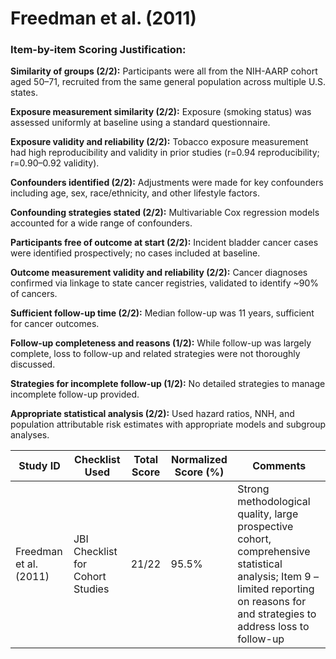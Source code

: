 # Freedman et al. (2011)

### Item-by-item Scoring Justification:

**Similarity of groups (2/2):** Participants were all from the NIH-AARP cohort aged 50–71, recruited from the same general population across multiple U.S. states.

**Exposure measurement similarity (2/2):** Exposure (smoking status) was assessed uniformly at baseline using a standard questionnaire.

**Exposure validity and reliability (2/2):** Tobacco exposure measurement had high reproducibility and validity in prior studies (r=0.94 reproducibility; r=0.90–0.92 validity).

**Confounders identified (2/2):** Adjustments were made for key confounders including age, sex, race/ethnicity, and other lifestyle factors.

**Confounding strategies stated (2/2):** Multivariable Cox regression models accounted for a wide range of confounders.

**Participants free of outcome at start (2/2):** Incident bladder cancer cases were identified prospectively; no cases included at baseline.

**Outcome measurement validity and reliability (2/2):** Cancer diagnoses confirmed via linkage to state cancer registries, validated to identify ~90% of cancers.

**Sufficient follow-up time (2/2):** Median follow-up was 11 years, sufficient for cancer outcomes.

**Follow-up completeness and reasons (1/2):** While follow-up was largely complete, loss to follow-up and related strategies were not thoroughly discussed.

**Strategies for incomplete follow-up (1/2):** No detailed strategies to manage incomplete follow-up provided.

**Appropriate statistical analysis (2/2):** Used hazard ratios, NNH, and population attributable risk estimates with appropriate models and subgroup analyses.

| Study ID | Checklist Used | Total Score | Normalized Score (%) | Comments |
| --- | --- | --- | --- | --- |
| Freedman et al. (2011) | JBI Checklist for Cohort Studies | 21/22 | 95.5% | Strong methodological quality, large prospective cohort, comprehensive statistical analysis; Item 9 – limited reporting on reasons for and strategies to address loss to follow-up |
